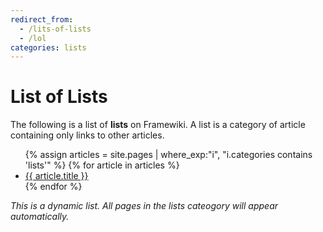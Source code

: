 ```yaml
---
redirect_from: 
  - /lits-of-lists
  - /lol
categories: lists
---
```

# List of Lists
The following is a list of **lists** on Framewiki. A list is a category of article containing only links to other articles.

<ul>
  {% assign articles = site.pages | where_exp:"i", "i.categories contains 'lists'" %}
  {% for article in articles %}
    <li><a href="{{ article.url | relative_url }}">{{ article.title }}</a></li>
  {% endfor %}
</ul>

*This is a dynamic list. All pages in the lists cateogory will appear automatically.*